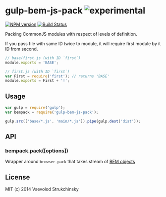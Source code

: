 # gulp-bem-js-pack ![experimental](http://img.shields.io/badge/status-experimental-red.svg?style=flat)

[![NPM version][npm-image]][npm-url] [![Build Status][travis-image]][travis-url] 

Packing CommonJS modules with respect of levels of definition.

If you pass file with same ID twice to module, it will require first module by it ID from second.

```js
// base/first.js (with ID `first`)
module.exports = 'BASE';

// first.js (with ID `first`)
var First = require('first'); // returns 'BASE'
module.exports = First + '!';
```

## Usage

```js
var gulp = require('gulp');
var bempack = require('gulp-bem-js-pack');

gulp.src(['base/*.js', 'main/*.js']).pipe(gulp.dest('dist'));
```

## API

### bempack.pack([options])

Wrapper around `browser-pack` that takes stream of [BEM objects]()


## License

MIT (c) 2014 Vsevolod Strukchinsky

[npm-url]: https://npmjs.org/package/gulp-bem-js-pack
[npm-image]: http://img.shields.io/npm/v/gulp-bem-js-pack.svg?style=flat

[travis-url]: http://travis-ci.org/floatdrop/gulp-bem-js-pack
[travis-image]: http://img.shields.io/travis/floatdrop/gulp-bem-js-pack.svg?branch=master&style=flat
